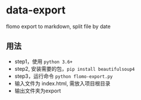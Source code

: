 # data-export
flomo export to markdown, split file by date

## 用法
- step1，使用 `python 3.6+`
- step2, 安装需要的包，`pip install beautifulsoup4` 
- step3，运行命令  `python flomo-export.py`
- 输入文件为 index.html, 需放入项目根目录
- 输出文件夹为export

